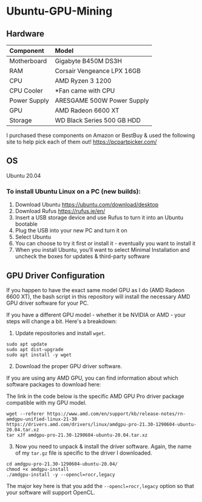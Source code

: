 # Ubuntu-GPU-Mining

## Hardware

| Component     | Model     |
|:--------------|:----------|
| Motherboard | Gigabyte B450M DS3H |
| RAM | Corsair Vengeance LPX 16GB |
| CPU | AMD Ryzen 3 1200 |
| CPU Cooler | *Fan came with CPU |
| Power Supply | ARESGAME 500W Power Supply |
| GPU | AMD Radeon 6600 XT |
| Storage | WD Black Series 500 GB HDD |

I purchased these components on Amazon or BestBuy & used the following site to help pick each of them out!
https://pcpartpicker.com/


## OS

Ubuntu 20.04

### To install Ubuntu Linux on a PC (new builds):
1. Download Ubuntu https://ubuntu.com/download/desktop
2. Download Rufus https://rufus.ie/en/
3. Insert a USB storage device and use Rufus to turn it into an Ubuntu bootable
4. Plug the USB into your new PC and turn it on
5. Select Ubuntu
6. You can choose to try it first or install it - eventually you want to install it
7. When you install Ubuntu, you’ll want to select Minimal Installation and uncheck the boxes for updates & third-party software

## GPU Driver Configuration

If you happen to have the exact same model GPU as I do (AMD Radeon 6600 XT), the bash script in this repository will install the 
necessary AMD GPU driver software for your PC.

If you have a different GPU model - whether it be NVIDIA or AMD - your steps will change a bit. Here's a breakdown:

1. Update repositories and install `wget`.
```shell
sudo apt update
sudo apt dist-upgrade
sudo apt install -y wget
```
2. Download the proper GPU driver software.

If you are using any AMD GPU, you can find information about which software packages to download here: <link>

The link in the code below is the specific AMD GPU Pro driver package compatible with my GPU model.
```shell
wget --referer https://www.amd.com/en/support/kb/release-notes/rn-amdgpu-unified-linux-21-30 https://drivers.amd.com/drivers/linux/amdgpu-pro-21.30-1290604-ubuntu-20.04.tar.xz
tar xJf amdgpu-pro-21.30-1290604-ubuntu-20.04.tar.xz
```

3. Now you need to unpack & install the driver software. Again, the name of my `tar.gz` file is specific to the driver I downloaded.
```shell
cd amdgpu-pro-21.30-1290604-ubuntu-20.04/
chmod +x amdgpu-install
./amdgpu-install -y --opencl=rocr,legacy
```
The major key here is that you add the `--opencl=rocr,legacy` option so that your software will support OpenCL.
